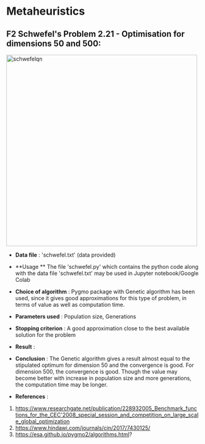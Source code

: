 # Metaheuristics

##  F2 Schwefel's Problem 2.21 - Optimisation for dimensions 50 and 500:
<img width="500" alt="schwefelqn" src="https://user-images.githubusercontent.com/35540215/88485079-979c1a00-cf73-11ea-9a43-6f0b381d4fe8.PNG">


* **Data file** :  'schwefel.txt' (data provided)
* **Usage ** The file 'schwefel.py' which contains the python code along with the data file 'schwefel.txt' may be used in Jupyter notebook/Google Colab
* **Choice of algorithm** : Pygmo package  with Genetic algorithm has been used, since it gives good approximations for this type of problem, in terms of value as well as computation time.
* **Parameters used** : Population size, Generations
* **Stopping criterion** : A good approximation close to the best available solution for the problem
* **Result** : 




* **Conclusion** : The Genetic algorithm gives a result almost equal to the stipulated optimum for dimension 50 and the convergence is good. For dimension 500, the convergence is good. Though the value may become better with increase in population size and more generations, the computation time may be longer.
* **References** : 
1. https://www.researchgate.net/publication/228932005_Benchmark_functions_for_the_CEC'2008_special_session_and_competition_on_large_scale_global_optimization
2. https://www.hindawi.com/journals/cin/2017/7430125/             
3. https://esa.github.io/pygmo2/algorithms.html?

